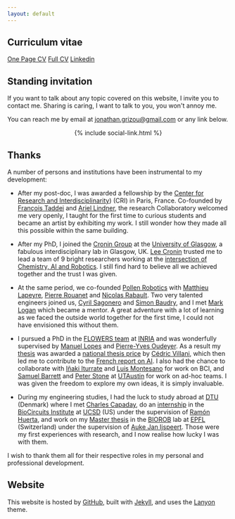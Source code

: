 ```yaml
---
layout: default
---
```


## Curriculum vitae

<a href="https://docs.google.com/document/d/12RrEx_l2knomSK0a50onPF02UAhvu9w5sGqhce2viGM/edit?usp=sharing" class="btn btn-light btn-sm active" role="button" aria-pressed="true"><span class="far fa-id-card"></span> One Page CV</a> <a href="https://docs.google.com/document/d/1VhNy0A1kSSAnXpog-X37mOu0l0jSvgm-ycDeq3cDmSg/edit?usp=sharing" class="btn btn-light btn-sm active" role="button" aria-pressed="true"><span class="far fa-file-alt"></span> Full CV</a>
<a href="https://www.linkedin.com/in/jonathangrizou" class="btn btn-light btn-sm active" role="button" aria-pressed="true"><span class="fab fa-linkedin"></span> Linkedin</a>

## Standing invitation

<!-- inspired from https://www.kalzumeus.com/standing-invitation/ -->

If you want to talk about any topic covered on this website, I invite you to contact me. Sharing is caring, I want to talk to you, you won't annoy me.

You can reach me by email at <a href="mailto:jonathan.grizou@gmail.com">jonathan.grizou@gmail.com</a> or any link below.

<div align="center">
  {% include social-link.html %}
</div>


## Thanks

A number of persons and institutions have been instrumental to my development:

- After my post-doc, I was awarded a fellowship by the [Center for Research and Interdisciplinarity](https://www.cri-paris.org/en)) (CRI) in Paris, France. Co-founded by [François Taddei](https://fr.wikipedia.org/wiki/Fran%C3%A7ois_Taddei) and [Ariel Lindner](https://www.linkedin.com/in/ariel-lindner-4ba8a/), the research Collaboratory welcomed me very openly, I taught for the first time to curious students and became an artist by exhibiting my work. I still wonder how they made all this possible within the same building.

- After my PhD, I joined the [Cronin Group](http://www.chem.gla.ac.uk/cronin/) at the [University of Glasgow](https://www.gla.ac.uk/), a fabulous interdisciplinary lab in Glasgow, UK. [Lee Cronin](https://en.wikipedia.org/wiki/Leroy_Cronin) trusted me to lead a team of 9 bright researchers working at the [intersection of Chemistry, AI and Robotics](../projects/chemobot). I still find hard to believe all we achieved together and the trust I was given.

- At the same period, we co-founded [Pollen Robotics](http://pollen-robotics.com/) with [Matthieu Lapeyre](https://www.linkedin.com/in/matthieulapeyre), [Pierre Rouanet](https://www.linkedin.com/in/pierrerouanet/) and [Nicolas Rabault](https://www.linkedin.com/in/nicolas-rabault-521ab833/). Two very talented engineers joined us, [Cyril Sagonero](https://www.linkedin.com/in/cyril-sagonero/) and [Simon Baudry](https://www.linkedin.com/in/simon-b-73629254/), and I met [Mark Logan](https://www.linkedin.com/in/mark-logan-b945806/) which became a mentor. A great adventure with a lot of learning as we faced the outside world together for the first time, I could not have envisioned this without them.

- I pursued a PhD in the [FLOWERS team](http://flowers.inria.fr/) at [INRIA](http://www.inria.fr/en/) and was wonderfully supervised by [Manuel Lopes](http://flowers.inria.fr/mlopes) and [Pierre-Yves Oudeyer](http://www.pyoudeyer.com/). As a result my [thesis](../projects/thesis) was awarded a [national thesis price](../projects/thesis/#awards) by [Cédric Villani](https://en.wikipedia.org/wiki/C%C3%A9dric_Villani), which then led me to contribute to the [French report on AI](https://www.aiforhumanity.fr/en/). I also had the chance to collaborate with [Iñaki Iturrate](https://people.epfl.ch/inaki.iturrate) and [Luis Montesano](https://www.crunchbase.com/person/luis-montesano-del-campo) for work on BCI, and [Samuel Barrett](http://sam.barrettnexus.com/) and [Peter Stone](http://www.cs.utexas.edu/~pstone/) at [UTAustin](http://www.utexas.edu/) for work on ad-hoc teams. I was given the freedom to explore my own ideas, it is simply invaluable.

- During my engineering studies, I had the luck to study abroad at [DTU](http://www.dtu.dk/english) (Denmark) where I met [Charles Capaday](https://loop.frontiersin.org/people/44522/overview), do an [internship](../projects/active_learning) in the [BioCircuits Institute](http://biocircuits.ucsd.edu) at [UCSD](http://www.ucsd.edu/) (US) under the supervision of [Ramón Huerta](http://biocircuits.ucsd.edu/huerta/), and work on my [Master thesis](https://biorob.epfl.ch/grizou) in the [BIOROB](http://biorob.epfl.ch/) lab at [EPFL](http://www.epfl.ch/) (Switzerland) under the supervision of [Auke Jan Ijspeert](http://biorob.epfl.ch/page-36382.html). Those were my first experiences with research, and I now realise how lucky I was with them.

I wish to thank them all for their respective roles in my personal and professional development.

## Website

<!-- This website is meant for me to remember and archive what I have done and thoughts I had. It is also a way to quickly show and explain my work to interested persons.

I make my-self quite vulnerable at times with what I share, which I believe is important for a healthy society. Otherwise our peers can only see a distorted version of reality that can become stressful when wishing to contribute. I suffer from imposter syndrome as most, especially in academia where brain show-off and convoluted vocabulary always make you believe you can't join the fun. It is sadly similar in many corners of our lives. Trust yourself, you can do it. We are all smart and imperfect in our own ways. -->


This website is hosted by [GitHub](https://pages.github.com/), built with [Jekyll](https://jekyllrb.com/), and uses the [Lanyon](http://lanyon.getpoole.com/) theme.
